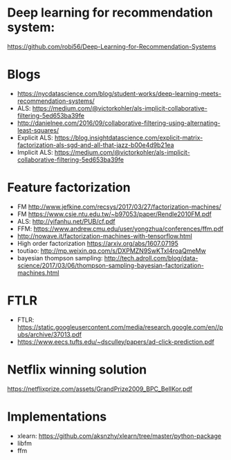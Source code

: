 # Deep learning for recommendation system: 
https://github.com/robi56/Deep-Learning-for-Recommendation-Systems
# Blogs
* https://nycdatascience.com/blog/student-works/deep-learning-meets-recommendation-systems/
* ALS: https://medium.com/@victorkohler/als-implicit-collaborative-filtering-5ed653ba39fe
* http://danielnee.com/2016/09/collaborative-filtering-using-alternating-least-squares/
* Explicit ALS: https://blog.insightdatascience.com/explicit-matrix-factorization-als-sgd-and-all-that-jazz-b00e4d9b21ea
* Implicit ALS: https://medium.com/@victorkohler/als-implicit-collaborative-filtering-5ed653ba39fe

# Feature factorization 
* FM http://www.jefkine.com/recsys/2017/03/27/factorization-machines/
* FM https://www.csie.ntu.edu.tw/~b97053/paper/Rendle2010FM.pdf
* ALS: http://yifanhu.net/PUB/cf.pdf
* FFM: https://www.andrew.cmu.edu/user/yongzhua/conferences/ffm.pdf
* http://nowave.it/factorization-machines-with-tensorflow.html
* High order factorization https://arxiv.org/abs/1607.07195
* toutiao: http://mp.weixin.qq.com/s/DXPMZN9SwKTxI4roaQmeMw
* bayesian thompson sampling: http://tech.adroll.com/blog/data-science/2017/03/06/thompson-sampling-bayesian-factorization-machines.html

# FTLR 
* FTLR: https://static.googleusercontent.com/media/research.google.com/en//pubs/archive/37013.pdf
* https://www.eecs.tufts.edu/~dsculley/papers/ad-click-prediction.pdf

# Netflix winning solution
https://netflixprize.com/assets/GrandPrize2009_BPC_BellKor.pdf

# Implementations
* xlearn: https://github.com/aksnzhy/xlearn/tree/master/python-package
* libfm
* ffm


